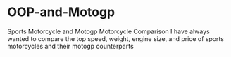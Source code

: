 # OOP-and-Motogp
Sports Motorcycle and Motogp Motorcycle Comparison 
I have always wanted to compare the top speed, weight, engine size, and price of sports motorcycles and their motogp counterparts
